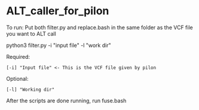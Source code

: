 # ALT_caller_for_pilon

To run:
Put both filter.py and replace.bash in the same folder as the VCF file you want to ALT call

python3 filter.py -i "input file" -l "work dir"

  Required:
	
    [-i] "Input file" <- This is the VCF file given by pilon
		
  Optional:
	
    [-l] "Working dir"
		

After the scripts are done running, run fuse.bash


